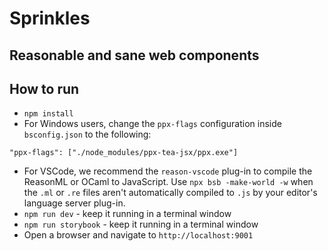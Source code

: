 # Sprinkles
## Reasonable and sane web components

## How to run

- `npm install`
- For Windows users, change the `ppx-flags` configuration inside `bsconfig.json` to the following:
```
"ppx-flags": ["./node_modules/ppx-tea-jsx/ppx.exe"]
```
- For VSCode, we recommend the `reason-vscode` plug-in to compile the ReasonML or OCaml to JavaScript. Use `npx bsb -make-world -w` when the `.ml` or `.re` files aren't automatically compiled to `.js` by your editor's language server plug-in.
- `npm run dev` - keep it running in a terminal window
- `npm run storybook` - keep it running in a terminal window
- Open a browser and navigate to `http://localhost:9001`
